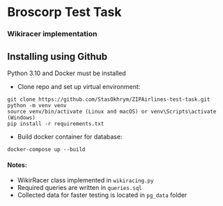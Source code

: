 # Broscorp Test Task
### Wikiracer implementation

## Installing using Github
Python 3.10 and Docker must be installed

- Clone repo and set up virtual environment:
```shell
git clone https://github.com/StasOkhrym/ZIPAirlines-test-task.git
python -m venv venv
source venv/bin/activate (Linux and macOS) or venv\Scripts\activate (Windows)
pip install -r requirements.txt
```
- Build docker container for database:
```shell
docker-compose up --build
```

#### Notes:

- WikirRacer class implemented in `wikiracing.py`
- Required queries are written in `queries.sql` 
- Collected data for faster testing is located in `pg_data` folder
